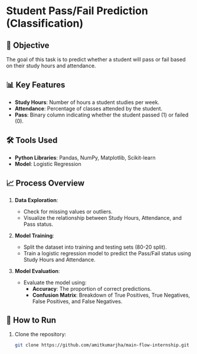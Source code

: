# Student Pass/Fail Prediction (Classification)

## 🎯 Objective
The goal of this task is to predict whether a student will pass or fail based on their study hours and attendance.

## 📊 Key Features
- **Study Hours**: Number of hours a student studies per week.
- **Attendance**: Percentage of classes attended by the student.
- **Pass**: Binary column indicating whether the student passed (1) or failed (0).

## 🛠️ Tools Used
- **Python Libraries**: Pandas, NumPy, Matplotlib, Scikit-learn
- **Model**: Logistic Regression

## 📈 Process Overview
1. **Data Exploration**:
   - Check for missing values or outliers.
   - Visualize the relationship between Study Hours, Attendance, and Pass status.
   
2. **Model Training**:
   - Split the dataset into training and testing sets (80-20 split).
   - Train a logistic regression model to predict the Pass/Fail status using Study Hours and Attendance.
   
3. **Model Evaluation**:
   - Evaluate the model using:
     - **Accuracy**: The proportion of correct predictions.
     - **Confusion Matrix**: Breakdown of True Positives, True Negatives, False Positives, and False Negatives.

## 🚀 How to Run
1. Clone the repository:
   ```bash
   git clone https://github.com/amitkumarjha/main-flow-internship.git

